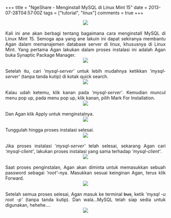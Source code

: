 +++
title = "NgeShare - Menginstall MySQL di Linux Mint 15"
date = 2013-07-28T04:57:00Z
tags = ["tutorial", "linux"]
comments = true
+++

<center><img border="0" data-original-height="600" data-original-width="1200" src="https://4.bp.blogspot.com/-qVLfxNyjaMs/XF5J34YiG8I/AAAAAAAATIg/ptH2TIPNimE0ILfovNhpOQ_ly3ahRqC6ACLcBGAs/s1600/mysql.png" /></center><br />
<div style="text-align: justify;">Kali ini ane akan berbagi tentang bagaimana cara menginstall MySQL di Linux Mint 15. Semoga apa yang ane lakuin ini dapat sekiranya membantu Agan dalam memanajemen database server di linux, khususnya di Linux Mint. Yang pertama Agan lakukan dalam proses instalasi ini adalah Agan buka Synaptic Package Manager.<br />
<center><img border="0" src="https://1.bp.blogspot.com/-SC8vdLvv5Fk/UfQ8LvfmBxI/AAAAAAAACus/TdWuS6xu2fw/s1600/sql.png" /></center><br />
Setelah itu, cari <i>'mysql-server'</i> untuk lebih mudahnya ketikkan <i>'mysql-server'</i> (tanpa tanda kutip) di kotak quick search.<br />
<center><img border="0" src="https://3.bp.blogspot.com/-T5H_uBf7ssA/UfQ8hxqZuGI/AAAAAAAACu0/rccnfO39o_c/s1600/1sql.png" /></center><br />
Kalau udah ketemu, klik kanan pada <i>'mysql-server'</i>. Kemudian muncul menu pop up, pada menu pop up, klik kanan, pilih Mark For Installation.
<center><img border="0" src="https://4.bp.blogspot.com/-Bf9IQTVnrAo/UfQ8_g3YPMI/AAAAAAAACu8/QlVhSM9uuQU/s1600/2sql.png" /></center><br />
Dan Agan klik Apply untuk menginstalnya.<br />
<center><img border="0" src="https://3.bp.blogspot.com/-X0J9pcLZJEo/UfQ9v3GXJ3I/AAAAAAAACvE/olxxmpUsPGU/s1600/3sql.png" /></center><br />
Tunggulah hingga proses instalasi selesai.<br />
<center><img border="0" src="https://1.bp.blogspot.com/-MrFvqieEKdg/UfQ-02zmwTI/AAAAAAAACvU/kRtT7rgE3Y0/s1600/4sql.png" /></center><br />
Jika proses instalasi <i>'mysql-server'</i> telah selesai, sekarang Agan cari <i>'mysql-client'</i>, lakukan proses instalasi yang sama terhadap <i>'mysql-client'</i>.<br />
<center><img border="0" src="https://2.bp.blogspot.com/-TT1HIGKj-IA/UfQ_Xa9mFGI/AAAAAAAACvc/R5sE4MJnNHc/s1600/8sql.png" /></center><br />
Saat proses penginstalan, Agan akan diminta untuk memasukkan sebuah password sebagai <i>'root'</i>-nya. Masukkan sesuai keinginan Agan, terus klik Forward.<br />
<center><img border="0" src="https://2.bp.blogspot.com/-M6UK4lj1ELg/UfRAHUAtXyI/AAAAAAAACvo/PiE_quDjvjQ/s1600/5sql.png" /></center><br />
Setelah semua proses selesai, Agan masuk ke terminal <strike>bus</strike>, ketik <i>'mysql -u root -p'</i> (tanpa tanda kutip). Dan wala...MySQL telah siap sedia untuk digunakan, hehehe....<br />
<center><img border="0" src="https://3.bp.blogspot.com/-zQot3dK8r1k/UfRBGg0znfI/AAAAAAAACv0/zxvXkPFIkQw/s1600/7sql.png" /></center></div>
